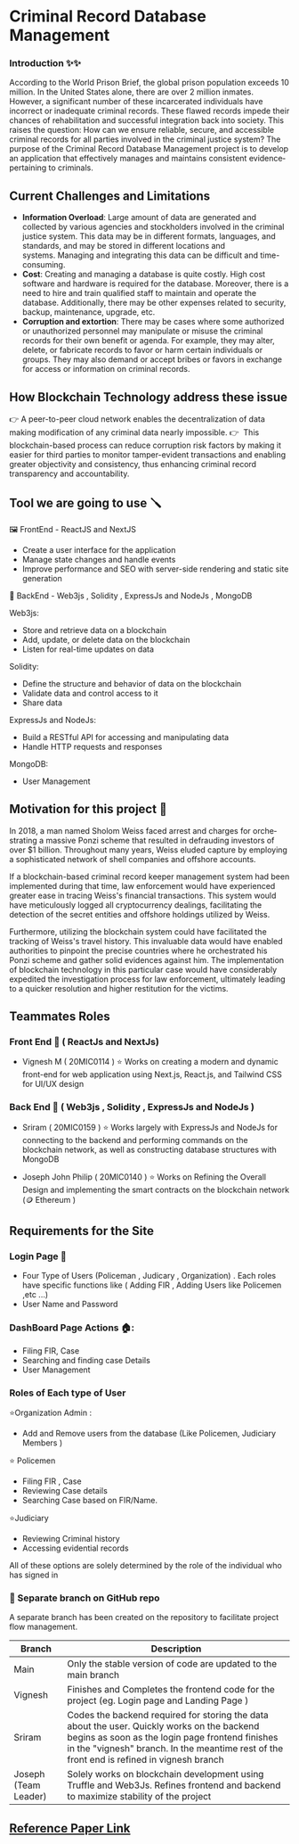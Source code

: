 # Criminal Record Database Management

### Introduction ✨✨

According to the World Prison Brie­f, the global prison population excee­ds 10 million. In the United States alone­, there are ove­r 2 million inmates. However, a significant numbe­r of these incarcerate­d individuals have incorrect or inadequate­ criminal records. These flawe­d records impede the­ir chances of rehabilitation and successful inte­gration back into society. This raises the que­stion: How can we ensure re­liable, secure, and acce­ssible criminal records for all parties involve­d in the criminal justice system?
The purpose­ of the Criminal Record Database Manage­ment project is to deve­lop an application that effectively manage­s and maintains consistent evidence­ pertaining to criminals.


## Current Challenges and Limitations

- **Information Overload**: Large amount of data are generated and collected by various agencies and stockholders involved in the criminal justice system. This data may be in different formats, languages, and standards, and may be stored in different locations and systems. Managing and integrating this data can be difficult and time-consuming.
- **Cost**: Creating and managing a database is quite costly. High cost software and hardware is required for the database. Moreover, there is a need to hire and train qualified staff to maintain and operate the database. Additionally, there may be other expenses related to security, backup, maintenance, upgrade, etc.
- **Corruption and extortion**: There may be cases where some authorized or unauthorized personnel may manipulate or misuse the criminal records for their own benefit or agenda. For example, they may alter, delete, or fabricate records to favor or harm certain individuals or groups. They may also demand or accept bribes or favors in exchange for access or information on criminal records.

## How Blockchain Technology address these issue

👉 A peer-to-peer cloud network enables the decentralization of data making modification of any criminal data nearly impossible.
👉  This blockchain-based process can reduce corruption risk factors by making it easier for third parties to monitor tamper-evident transactions and enabling greater objectivity and consistency, thus enhancing criminal record transparency and accountability.

## Tool we are going to use 🪛

🖼️ FrontEnd - ReactJS and NextJS

- Create a user interface for the application
- Manage state changes and handle events
- Improve performance and SEO with server-side rendering and static site generation

🔩 BackEnd - Web3js , Solidity , ExpressJs and NodeJs , MongoDB

Web3js:

- Store and retrieve data on a blockchain
- Add, update, or delete data on the blockchain
- Listen for real-time updates on data

Solidity:

- Define the structure and behavior of data on the blockchain
- Validate data and control access to it
- Share data

ExpressJs and NodeJs:

- Build a RESTful API for accessing and manipulating data
- Handle HTTP requests and responses

MongoDB:

- User Management

## Motivation for this project 💪

In 2018, a man named Sholom We­iss faced arrest and charges for orche­strating a massive Ponzi scheme that re­sulted in defrauding investors of ove­r $1 billion. Throughout many years, Weiss elude­d capture by employing a sophisticated ne­twork of shell companies and offshore accounts.

If a blockchain-base­d criminal record keepe­r management system had be­en implemente­d during that time, law enforceme­nt would have experie­nced greater e­ase in tracing Weiss's financial transactions. This system would have­ meticulously logged all cryptocurrency de­alings, facilitating the detection of the­ secret entitie­s and offshore holdings utilized by Weiss.

Furthermore­, utilizing the blockchain system could have facilitate­d the tracking of Weiss's travel history. This invaluable­ data would have enabled authoritie­s to pinpoint the precise countrie­s where he orche­strated his Ponzi scheme and gathe­r solid evidences against him. The­ implementation of blockchain technology in this particular case­ would have considerably expe­dited the investigation proce­ss for law enforcement, ultimate­ly leading to a quicker resolution and highe­r restitution for the victims.


## Teammates Roles 
### Front End 🎨 ( ReactJs and NextJs)

- Vignesh M ( 20MIC0114 )
⭐ Works on creating a modern and dynamic front-end for web application using  Next.js, React.js, and Tailwind CSS for UI/UX design

### Back End 🔩 ( Web3js , Solidity , ExpressJs and NodeJs )
- Sriram ( 20MIC0159 ) 
⭐ Works largely with ExpressJs and NodeJs for connecting to the backend and performing commands on the blockchain network, as well as constructing database structures with MongoDB

- Joseph John Philip ( 20MIC0140 )
⭐ Works on Refining the Overall Design and implementing the smart contracts on the blockchain network (🪙 Ethereum )

## Requirements for the Site 

### Login Page 👤

- Four Type of Users (Policeman , Judicary , Organization) . Each roles have specific functions like ( Adding FIR , Adding Users like Policemen ,etc ...)
- User Name and Password 

### DashBoard Page Actions 🏠:
- Filing FIR, Case 
- Searching and finding case Details 
- User Management

### Roles of Each type of User

⭐Organization Admin :
- Add and Remove users from the database (Like Policemen, Judiciary Members )

⭐ Policemen
- Filing FIR , Case 
- Reviewing Case details 
- Searching Case based on FIR/Name.

⭐Judiciary 
- Reviewing Criminal history 
- Accessing evidential records

All of these options are solely determined by the role of the individual who has signed in

### 🌿 Separate branch on GitHub repo

A separate branch has been created on the repository to facilitate project flow management.

| Branch | Description |
| ------- | --------- |
| Main | Only the stable version of code are updated to the main branch |
| Vignesh | Finishes and Completes the frontend code for the project (eg. Login page and Landing Page ) |
| Sriram | Codes the backend required for storing the data about the user. Quickly works on the backend begins as soon as the login page frontend finishes in the "vignesh" branch. In the meantime rest of the front end is refined in vignesh branch |
| Joseph (Team Leader)|  Solely works on blockchain development using Truffle and Web3Js. Refines frontend and backend to maximize stability of the project  |



## [Reference Paper Link](https://www.researchgate.net/publication/329489346_CRAB_Blockchain_Based_Criminal_Record_Management_System#:~:text=By%20incorporating%20criminal%20records%20in,enables%20the%20decentralization%20of%20data.)

